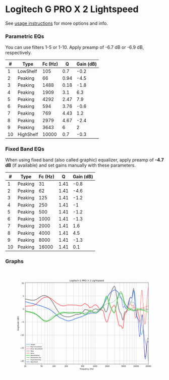 # Logitech G PRO X 2 Lightspeed
See [usage instructions](https://github.com/jaakkopasanen/AutoEq#usage) for more options and info.

### Parametric EQs
You can use filters 1-5 or 1-10. Apply preamp of -6.7 dB or -6.9 dB, respectively.

|   # | Type      |   Fc (Hz) |    Q |   Gain (dB) |
|-----|-----------|-----------|------|-------------|
|   1 | LowShelf  |       105 | 0.7  |        -0.2 |
|   2 | Peaking   |        66 | 0.94 |        -4.5 |
|   3 | Peaking   |      1488 | 0.18 |        -1.8 |
|   4 | Peaking   |      1909 | 3.1  |         6.3 |
|   5 | Peaking   |      4292 | 2.47 |         7.9 |
|   6 | Peaking   |       594 | 3.76 |        -0.6 |
|   7 | Peaking   |       769 | 4.43 |         1.2 |
|   8 | Peaking   |      2979 | 4.67 |        -2.4 |
|   9 | Peaking   |      3643 | 6    |         2   |
|  10 | HighShelf |     10000 | 0.7  |        -0.3 |

### Fixed Band EQs
When using fixed band (also called graphic) equalizer, apply preamp of **-4.7 dB** (if available) and set gains manually with these parameters.

|   # | Type    |   Fc (Hz) |    Q |   Gain (dB) |
|-----|---------|-----------|------|-------------|
|   1 | Peaking |        31 | 1.41 |        -0.8 |
|   2 | Peaking |        62 | 1.41 |        -4.6 |
|   3 | Peaking |       125 | 1.41 |        -1.2 |
|   4 | Peaking |       250 | 1.41 |        -1   |
|   5 | Peaking |       500 | 1.41 |        -1.2 |
|   6 | Peaking |      1000 | 1.41 |        -1.3 |
|   7 | Peaking |      2000 | 1.41 |         1.6 |
|   8 | Peaking |      4000 | 1.41 |         4.5 |
|   9 | Peaking |      8000 | 1.41 |        -1.3 |
|  10 | Peaking |     16000 | 1.41 |         0.1 |

### Graphs
![](./Logitech%20G%20PRO%20X%202%20Lightspeed.png)
